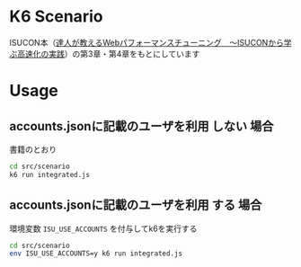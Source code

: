 # K6 Scenario

ISUCON本（[達人が教えるWebパフォーマンスチューニング　〜ISUCONから学ぶ高速化の実践](https://www.amazon.co.jp/dp/B0B1Z9ZMY6/)）の第3章・第4章をもとにしています

# Usage

## accounts.jsonに記載のユーザを利用 **しない** 場合

書籍のとおり

```sh
cd src/scenario
k6 run integrated.js
```

## accounts.jsonに記載のユーザを利用 **する** 場合

環境変数 `ISU_USE_ACCOUNTS` を付与してk6を実行する

```sh
cd src/scenario
env ISU_USE_ACCOUNTS=y k6 run integrated.js
```
